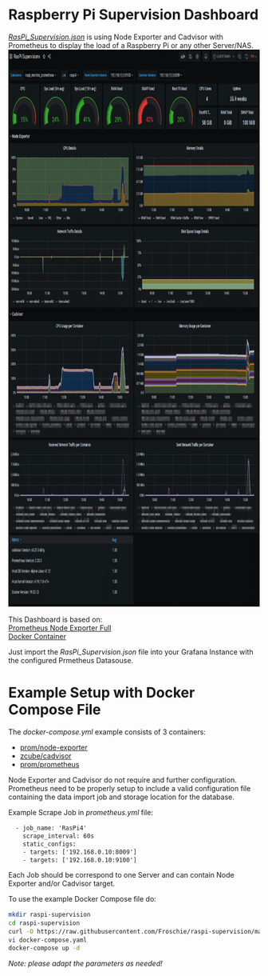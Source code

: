 # Raspberry Pi Supervision Dashboard
<u>_*RasPi_Supervision.json*_</u> is using Node Exporter and Cadvisor with Prometheus to display the load of a Raspberry Pi or any other Server/NAS.   
<img src="https://github.com/Froschie/raspi-supervision/raw/main/RasPi_Supervision.png" width="910" height="1114" alt="Grafana Dashboard">

This Dashboard is based on:  
[Prometheus Node Exporter Full](https://grafana.com/grafana/dashboards/1860)  
[Docker Container](https://grafana.com/grafana/dashboards/11600)  

Just import the *RasPi_Supervision.json* file into your Grafana Instance with the configured Prmetheus Datasouse.  


# Example Setup with Docker Compose File

The *docker-compose.yml* example consists of 3 containers:  
- [prom/node-exporter](https://hub.docker.com/r/prom/node-exporter)
- [zcube/cadvisor](https://hub.docker.com/r/zcube/cadvisor)
- [prom/prometheus](https://hub.docker.com/r/prom/prometheus)

Node Exporter and Cadvisor do not require and further configuration.  
Prometheus need to be properly setup to include a valid configuration file containing the data import job and storage location for the database.  

Example Scrape Job in *prometheus.yml* file:
```
  - job_name: 'RasPi4'
    scrape_interval: 60s
    static_configs:
    - targets: ['192.168.0.10:8009']
    - targets: ['192.168.0.10:9100']
```

Each Job should be correspond to one Server and can contain Node Exporter and/or Cadvisor target.


To use the example Docker Compose file do:
```bash
mkdir raspi-supervision
cd raspi-supervision
curl -O https://raw.githubusercontent.com/Froschie/raspi-supervision/main/docker-compose.yml
vi docker-compose.yaml
docker-compose up -d
```
*Note: please adapt the parameters as needed!*
